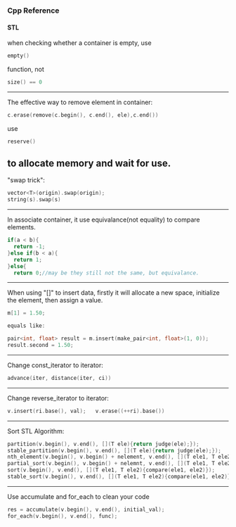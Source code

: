 ### Cpp Reference

#### STL

when checking whether a container is empty, use 
```c++
empty()
```
function, not 
```c++
size() == 0
```
---
The effective way to remove element in container: 
```c++
c.erase(remove(c.begin(), c.end(), ele),c.end())
```
use 
```c++
reserve() 
```

to allocate memory and wait for use.
---
"swap trick": 
```c++
vector<T>(origin).swap(origin);  
string(s).swap(s)
```
---
In associate container, it use equivalance(not equality) to compare elements.
```c++
if(a < b){
  return -1;
}else if(b < a){
  return 1;
}else{
  return 0;//may be they still not the same, but equivalance.
```
---
When using "[]" to insert data, firstly it will allocate a new space, initialize the element, then assign a value.
```c++
m[1] = 1.50;

equals like:

pair<int, float> result = m.insert(make_pair<int, float>(1, 0));
result.second = 1.50;
```
---
Change const_iterator to iterator: 
```c++
advance(iter, distance(iter, ci))
```
---
Change reverse_iterator to iterator: 
```c++
v.insert(ri.base(), val);   v.erase((++ri).base())
```
---
Sort STL Algorithm: 
```c++
partition(v.begin(), v.end(), [](T ele){return judge(ele);}); 
stable_partition(v.begin(), v.end(), [](T ele){return judge(ele);});
nth_element(v.begin(), v.begin() + nelement, v.end(), [](T ele1, T ele2){compare(ele1, ele2)});
partial_sort(v.begin(), v.begin() + nelemnt, v.end(), [](T ele1, T ele2){compare(ele1, ele2)});
sort(v.begin(), v.end(), [](T ele1, T ele2){compare(ele1, ele2)}); 
stable_sort(v.begin(), v.end(), [](T ele1, T ele2){compare(ele1, ele2)}); 
```
---
Use accumulate and for_each to clean your code
```c++
res = accumulate(v.begin(), v.end(), initial_val);
for_each(v.begin(), v.end(), func);
```

